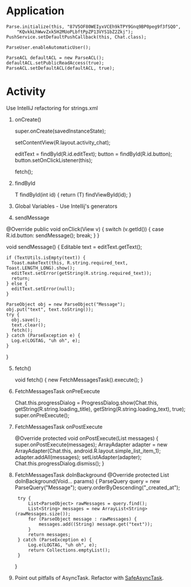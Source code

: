 Application
===========
    Parse.initialize(this, "87V5OF80WEIyxVCEh9kTPY9Gnq9BP0peg9f3fSQO",
        "KQvkkLhWwvZxk5H2MUoPLbftPpZP13VYS1bZ2Zkj");
    PushService.setDefaultPushCallback(this, Chat.class);

    ParseUser.enableAutomaticUser();

    ParseACL defaultACL = new ParseACL();
    defaultACL.setPublicReadAccess(true);
    ParseACL.setDefaultACL(defaultACL, true);

Activity
========
Use IntelliJ refactoring for strings.xml

1. onCreate()

    super.onCreate(savedInstanceState);

    setContentView(R.layout.activity_chat);

    editText = findById(R.id.editText);
    button = findById(R.id.button);
    button.setOnClickListener(this);

    fetch();

2. findById

    <T extends View> T findById(int id) {
      return (T) findViewById(id);
    }

3. Global Variables - Use Intellij's generators

4. sendMessage

  @Override public void onClick(View v) {
    switch (v.getId()) {
      case R.id.button:
        sendMessage();
        break;
    }
  }

  void sendMessage() {
    Editable text = editText.getText();

    if (TextUtils.isEmpty(text)) {
      Toast.makeText(this, R.string.required_text, Toast.LENGTH_LONG).show();
      editText.setError(getString(R.string.required_text));
      return;
    } else {
      editText.setError(null);
    }

    ParseObject obj = new ParseObject("Message");
    obj.put("text", text.toString());
    try {
      obj.save();
      text.clear();
      fetch();
    } catch (ParseException e) {
      Log.e(LOGTAG, "uh oh", e);
    }
  }

5. fetch()

    void fetch() {
      new FetchMessagesTask().execute();
    }

6. FetchMessagesTask onPreExecute

    Chat.this.progressDialog = ProgressDialog.show(Chat.this, getString(R.string.loading_title),
            getString(R.string.loading_text), true);
    super.onPreExecute();

7. FetchMessagesTask onPostExecute

    @Override protected void onPostExecute(List<String> messages) {
        super.onPostExecute(messages);
        ArrayAdapter<String> adapter =
            new ArrayAdapter<String>(Chat.this, android.R.layout.simple_list_item_1);
        adapter.addAll(messages);
        setListAdapter(adapter);
        Chat.this.progressDialog.dismiss();
    }

8. FetchMessagesTask doInBackground
    @Override protected List<String> doInBackground(Void... params) {
        ParseQuery<ParseObject> query = new ParseQuery<ParseObject>("Message");
        query.orderByDescending("_created_at");

        try {
            List<ParseObject> rawMessages = query.find();
            List<String> messages = new ArrayList<String>(rawMessages.size());
            for (ParseObject message : rawMessages) {
                messages.add((String) message.get("text"));
            }
            return messages;
        } catch (ParseException e) {
            Log.e(LOGTAG, "uh oh", e);
            return Collections.emptyList();
        }
    }

9. Point out pitfalls of AsyncTask. Refactor with [SafeAsyncTask](https://github.com/roboguice/roboguice/blob/master/roboguice/src/main/java/roboguice/util/SafeAsyncTask.java).